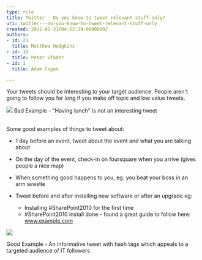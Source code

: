 ```yaml
---
type: rule
title: Twitter - Do you know to tweet relevant stuff only?
uri: twitter---do-you-know-to-tweet-relevant-stuff-only
created: 2011-01-31T04:22:19.0000000Z
authors:
- id: 21
  title: Matthew Hodgkins
- id: 12
  title: Peter Gfader
- id: 1
  title: Adam Cogan

---
```



Your tweets should be interesting to your target audience. People aren't going to follow you for long if you make off topic and low value tweets.



![](/PublishingImages/twitter-boring-tweet.png)
Bad Example - "Having lunch" is not an interesting tweet



<br>Some good examples of things to tweet about:


- 1 day before an event, tweet about the event and what you are talking about
- On the day of the event, check-in on foursquare when you arrive (gives people a nice map)
- When something good happens to you, eg. you beat your boss in an arm wrestle
- Tweet before and after installing new software or after an upgrade eg:

    - Installing #SharePoint2010 for the first time
    - #SharePoint2010 install done - found a great guide to follow here: www.example.com


![](/PublishingImages/twitter-goodtweet.png)



Good Example - An informative tweet with hash tags which appeals to a targeted audience of IT followers



